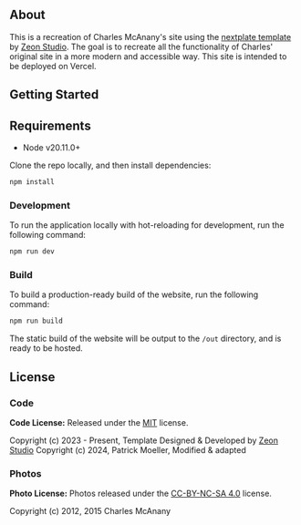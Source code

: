 ## About

This is a recreation of Charles McAnany's site using the [nextplate template](https://github.com/zeon-studio/nextplate/) by [Zeon Studio](https://zeon.studio/). The goal is to recreate all the functionality of Charles' original site in a more modern and accessible way. This site is intended to be deployed on Vercel.

## Getting Started

## Requirements

- Node v20.11.0+

Clone the repo locally, and then install dependencies:

```bash
npm install
```

### Development

To run the application locally with hot-reloading for development, run the following command:

```bash
npm run dev
```

### Build

To build a production-ready build of the website, run the following command:

```bash
npm run build
```

The static build of the website will be output to the `/out` directory, and is
ready to be hosted.

<!-- licence -->

## License

### Code

**Code License:** Released under the [MIT](LICENSE) license.

Copyright (c) 2023 - Present, Template Designed & Developed by [Zeon Studio](https://zeon.studio/)
Copyright (c) 2024, Patrick Moeller, Modified & adapted

### Photos

**Photo License:** Photos released under the [CC-BY-NC-SA 4.0](LICENSES/CC-BY-NC-SA-4.0.txt) license.

Copyright (c) 2012, 2015 Charles McAnany
